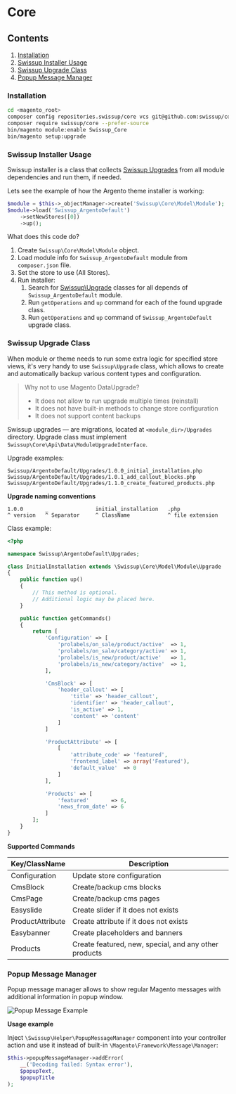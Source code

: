 # Core

## Contents

1. [Installation](#installation)
2. [Swissup Installer Usage](#swissup-installer-usage)
3. [Swissup Upgrade Class](#swissup-upgrade-class)
4. [Popup Message Manager](#popup-message-manager)

### Installation

```bash
cd <magento_root>
composer config repositories.swissup/core vcs git@github.com:swissup/core.git
composer require swissup/core --prefer-source
bin/magento module:enable Swissup_Core
bin/magento setup:upgrade
```

### Swissup Installer Usage

Swissup installer is a class that collects [Swissup Upgrades](#swissup-upgrade-class) 
from all module dependencies and run them, if needed.

Lets see the example of how the Argento theme installer is working:

```php
$module = $this->_objectManager->create('Swissup\Core\Model\Module');
$module->load('Swissup_ArgentoDefault')
    ->setNewStores([0])
    ->up();
```

What does this code do?

 1. Create `Swissup\Core\Model\Module` object.
 2. Load module info for `Swissup_ArgentoDefault` module from `composer.json` 
    file.
 3. Set the store to use (All Stores).
 4. Run installer:
    1. Search for [Swissup\Upgrade](#swissup-upgrade-class) classes for all 
        depends of `Swissup_ArgentoDefault` module.
    2. Run `getOperations` and `up` command for each of the found upgrade class.
    3. Run `getOperations` and `up` command of `Swissup_ArgentoDefault` upgrade class.

### Swissup Upgrade Class

When module or theme needs to run some extra logic for specified store views,
it's very handy to use `Swissup\Upgrade` class, which allows to create and 
automatically backup various content types and configuration.

> Why not to use Magento DataUpgrade?
> - It does not allow to run upgrade multiple times (reinstall)
> - It does not have built-in methods to change store configuration
> - It does not support content backups

Swissup upgrades &mdash; are migrations, located at `<module_dir>/Upgrades` directory.
Upgrade class must implement `Swissup\Core\Api\Data\ModuleUpgradeInterface`.

Upgrade examples:

```
Swissup/ArgentoDefault/Upgrades/1.0.0_initial_installation.php
Swissup/ArgentoDefault/Upgrades/1.0.1_add_callout_blocks.php
Swissup/ArgentoDefault/Upgrades/1.1.0_create_featured_products.php
```

**Upgrade naming conventions**

```
1.0.0       _               initial_installation   .php
^ version   ^ Separator     ^ ClassName            ^ file extension
```

Class example:

```php
<?php

namespace Swissup\ArgentoDefault\Upgrades;

class InitialInstallation extends \Swissup\Core\Model\Module\Upgrade
{
    public function up()
    {   
        // This method is optional.
        // Additional logic may be placed here.
    }

    public function getCommands()
    {
        return [
            'Configuration' => [
                'prolabels/on_sale/product/active'  => 1,
                'prolabels/on_sale/category/active' => 1,
                'prolabels/is_new/product/active'   => 1,
                'prolabels/is_new/category/active'  => 1,
            ],

            'CmsBlock' => [
                'header_callout' => [
                    'title' => 'header_callout',
                    'identifier' => 'header_callout',
                    'is_active' => 1,
                    'content' => 'content'
                ]
            ]

            'ProductAttribute' => [
                [
                    'attribute_code' => 'featured',
                    'frontend_label' => array('Featured'),
                    'default_value'  => 0
                ]
            ],

            'Products' => [
                'featured'       => 6,
                'news_from_date' => 6
            ]
        ];
    }
}

```

**Supported Commands**

Key/ClassName   | Description
----------------|------------
Configuration   | Update store configuration
CmsBlock        | Create/backup cms blocks
CmsPage         | Create/backup cms pages
Easyslide       | Create slider if it does not exists
ProductAttribute| Create attribute if it does not exists
Easybanner      | Create placeholders and banners
Products        | Create featured, new, special, and any other products

### Popup Message Manager

Popup message manager allows to show regular Magento messages with additional
information in popup window.

![Popup Message Example](/resources/docs/images/popup_message_example.gif)

**Usage example**

Inject `\Swissup\Helper\PopupMessageManager` component into your controller 
action and use it instead of built-in `\Magento\Framework\Message\Manager`:

```php
$this->popupMessageManager->addError(
    __('Decoding failed: Syntax error'),
    $popupText,
    $popupTitle
);
```

